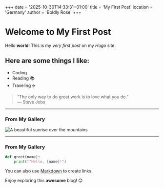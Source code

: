 +++
date = '2025-10-30T14:33:31+01:00'
title = 'My First Post'
location = 'Germany'
author = 'Boldly Rose'
+++
# Welcome to My First Post

Hello **world**! This is my _very first post_ on my *Hugo* site.

## Here are some things I like:

- Coding
- Reading 📚
- Traveling ✈️

> “The only way to do great work is to love what you do.”  
> — Steve Jobs

---

### From My Gallery

![A beautiful sunrise over the mountains](https://images.unsplash.com/photo-1506744038136-46273834b3fb?auto=format&fit=crop&w=800&q=80)

---

### From My Gallery

```python
def greet(name):
    print(f"Hello, {name}!")
```

You can also use [Markdown](https://www.markdownguide.org/basic-syntax/) to create links.

Enjoy exploring this **awesome** blog! 😊

